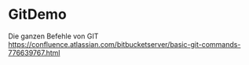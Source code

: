 # GitDemo
Die ganzen Befehle von GIT
https://confluence.atlassian.com/bitbucketserver/basic-git-commands-776639767.html
